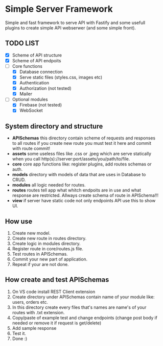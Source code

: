 # **Simple Server Framework**

Simple and fast framework to serve API with Fastify and some usefull plugins to create simple API webserwer (and some simple front).

## **TODO LIST**

- [x] Scheme of API structure
- [x] Scheme of API endpoits
- [ ] Core functions
  - [x] Database connection
  - [x] Serve static files (styles.css, images etc)
  - [x] Authentication
  - [x] Authorization (not tested)
  - [x] Mailer
- [ ] Optional modules
  - [x] Firebase (not tested)
  - [x] WebSocket

## **System directory and structure**

- **APISchemas** this directory contain scheme of requests and responses to all routes if you create new route you must test it here and commit with route commit!
- **assets** some useless files like .css or .jpeg which are serve statically when you call http(s)://server:port/assets/you/path/to/file.
- **core** core app functions like: register plugins, add routes schemas or auth.
- **models** directory with models of data that are uses in Database to CRUD.
- **modules** all logic needed for routes.
- **routes** routes tell app what whitch endpoits are in use and what response are restricted. Allways create schema of route in APISchema!!!
- **view** if server have static code not only endpoints API use this to show UI.

## **How use**

1. Create new model.
2. Create new route in routes directory.
3. Create logic in modules directory.
4. Register route in core/routes.js file.
5. Test routes in APISchemas.
6. Commit your new part of application.
7. Repeat if your are not done.

## **How create and test APISchemas**

1. On VS code install REST Client extension
2. Create directory under APISchemas contain name of your module like: users, orders etc.
3. In this directory create every files that's names are name's of your routes with .txt extension.
4. Copy/paste of example test and change endpoints (change post body if needed or remove it if request is get/delete)
5. Add sample response
6. Test it.
7. Done :)
